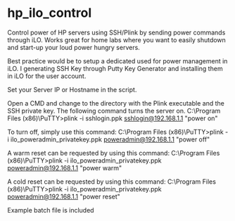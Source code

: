 # hp_ilo_control
Control power of HP servers using SSH/Plink by sending power commands through iLO. Works great for home labs where you want to easily shutdown and start-up your loud power hungry servers.

Best practice would be to setup a dedicated used for power management in iLO. I generating SSH Key through Putty Key Generator and installing them in iLO for the user account.

Set your Server IP or Hostname in the script.

Open a CMD and change to the directory with the Plink executable and the SSH private key. The following command turns the server on.
C:\Program Files (x86)\PuTTY>plink -i sshlogin.ppk sshlogin@192.168.1.1 "power on"

To turn off, simply use this command:
C:\Program Files (x86)\PuTTY>plink -i ilo_poweradmin_privatekey.ppk poweradmin@192.168.1.1 "power off"

A warm reset can be requested by using this command:
C:\Program Files (x86)\PuTTY>plink -i ilo_poweradmin_privatekey.ppk poweradmin@192.168.1.1 "power warm"

A cold reset can be requested by using this command:
C:\Program Files (x86)\PuTTY>plink -i ilo_poweradmin_privatekey.ppk poweradmin@192.168.1.1 "power reset"

Example batch file is included
